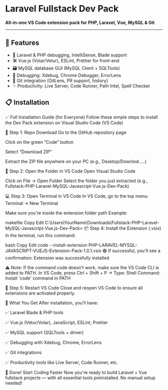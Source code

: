 # Laravel Fullstack Dev Pack

**All‑in‑one VS Code extension pack for PHP, Laravel, Vue, MySQL & Git**

---

## 🚀 Features
- 🐘 Laravel & PHP debugging, IntelliSense, Blade support  
- 🛠️ Vue.js (Volar/Vetur), ESLint, Prettier for front-end  
- 🗃️ MySQL database GUI (MySQL Client + SQLTools)  
- 🐞 Debugging: Xdebug, Chrome Debugger, ErrorLens  
- 🌱 Git integration (GitLens, PR support, history)  
- ✨ Productivity: Live Server, Code Runner, Path Intel, Spell Checker  

## 📋 Installation

✅ Full Installation Guide (for Everyone)
Follow these simple steps to install the Dev Pack extension on Visual Studio Code (VS Code)

🔽 Step 1: Repo Download
Go to the GitHub repository page

Click on the green “Code” button

Select “Download ZIP”

Extract the ZIP file anywhere on your PC (e.g., Desktop/Downlod.....)

🧩 Step 2: Open the Folder in VS Code
Open Visual Studio Code

Click on File → Open Folder
Select the folder you just extracted (e.g., Fullstack-PHP-Laravel-MySQL-Javascript-Vue.js-Dev-Pack)

💻 Step 3: Open Terminal in VS Code
In VS Code, go to the top menu:
Terminal → New Terminal

Make sure you're inside the extension folder path
Example:

makefile
Copy
Edit
C:\Users\YourName\Downloads\Fullstack-PHP-Laravel-MySQL-Javascript-Vue.js-Dev-Pack>
📦 Step 4: Install the Extension (.vsix)
In the terminal, run this command:

bash
Copy
Edit
code --install-extension PHP-LARAVEL-MYSQL-JAVASCRIPT-VUEJS-Extension-Pack-1.0.1.vsix
🟢 If successful, you'll see a confirmation:
Extension was successfully installed

⚠️ Note: If the command code doesn’t work, make sure the VS Code CLI is added to PATH.
In VS Code, press Ctrl + Shift + P → Type:
Shell Command: Install 'code' command in PATH

🔁 Step 5: Restart VS Code
Close and reopen VS Code to ensure all extensions are activated properly.

🧠 What You Get
After installation, you’ll have:

✅ Laravel Blade & PHP tools

✅ Vue.js (Vetur/Volar), JavaScript, ESLint, Prettier

✅ MySQL support (SQLTools + driver)

✅ Debugging with Xdebug, Chrome, ErrorLens

✅ Git integrations

✅ Productivity tools like Live Server, Code Runner, etc.

🎉 Done! Start Coding Faster
Now you're ready to build Laravel + Vue fullstack projects — with all essential tools preinstalled. No manual setup needed!
